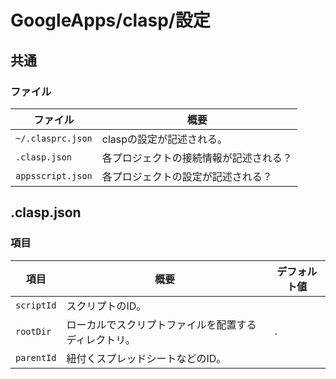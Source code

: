 # GoogleApps/clasp/設定

## 共通

### ファイル

| ファイル          | 概要                                   |
| ----------------- | -------------------------------------- |
| `~/.clasprc.json` | claspの設定が記述される。              |
| `.clasp.json`     | 各プロジェクトの接続情報が記述される？ |
| `appsscript.json` | 各プロジェクトの設定が記述される？     |

## .clasp.json

### 項目

| 項目       | 概要                                                 | デフォルト値 |
| ---------- | ---------------------------------------------------- | ------------ |
| `scriptId` | スクリプトのID。                                     |              |
| `rootDir`  | ローカルでスクリプトファイルを配置するディレクトリ。 | `.`          |
| `parentId` | 紐付くスプレッドシートなどのID。                     |              |
